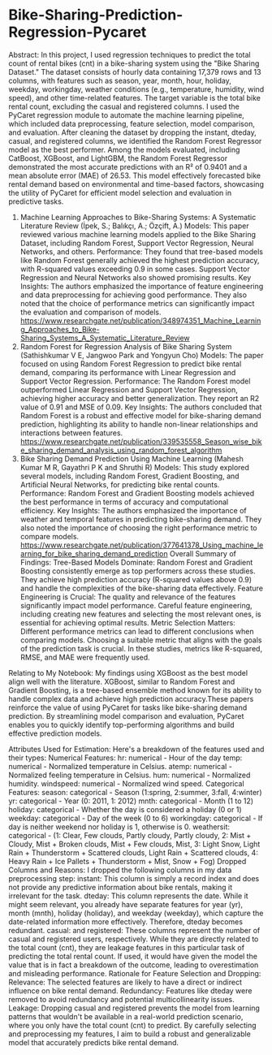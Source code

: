 # Bike-Sharing-Prediction-Regression-Pycaret
Abstract:
In this project, I used regression techniques to predict the total count of rental bikes (cnt) in a bike-sharing system using the "Bike Sharing Dataset." The dataset consists of hourly data containing 17,379 rows and 13 columns, with features such as season, year, month, hour, holiday, weekday, workingday, weather conditions (e.g., temperature, humidity, wind speed), and other time-related features. The target variable is the total bike rental count, excluding the casual and registered columns. I used the PyCaret regression module to automate the machine learning pipeline, which included data preprocessing, feature selection, model comparison, and evaluation. After cleaning the dataset by dropping the instant, dteday, casual, and registered columns, we identified the Random Forest Regressor model as the best performer. Among the models evaluated, including CatBoost, XGBoost, and LightGBM, the Random Forest Regressor demonstrated the most accurate predictions with an R² of 0.9401 and a mean absolute error (MAE) of 26.53. This model effectively forecasted bike rental demand based on environmental and time-based factors, showcasing the utility of PyCaret for efficient model selection and evaluation in predictive tasks.

1. Machine Learning Approaches to Bike-Sharing Systems: A Systematic Literature Review (İpek, S.; Balıkçı, A.; Özçift, A.)
Models: This paper reviewed various machine learning models applied to the Bike Sharing Dataset, including Random Forest, Support Vector Regression, Neural Networks, and others.
Performance: They found that tree-based models like Random Forest generally achieved the highest prediction accuracy, with R-squared values exceeding 0.9 in some cases. Support Vector Regression and Neural Networks also showed promising results.
Key Insights: The authors emphasized the importance of feature engineering and data preprocessing for achieving good performance. They also noted that the choice of performance metrics can significantly impact the evaluation and comparison of models.
https://www.researchgate.net/publication/348974351_Machine_Learning_Approaches_to_Bike-Sharing_Systems_A_Systematic_Literature_Review
2. Random Forest for Regression Analysis of Bike Sharing System (Sathishkumar V E, Jangwoo Park and Yongyun Cho)
Models: The paper focused on using Random Forest Regression to predict bike rental demand, comparing its performance with Linear Regression and Support Vector Regression.
Performance: The Random Forest model outperformed Linear Regression and Support Vector Regression, achieving higher accuracy and better generalization. They report an R2 value of 0.91 and MSE of 0.09.
Key Insights: The authors concluded that Random Forest is a robust and effective model for bike-sharing demand prediction, highlighting its ability to handle non-linear relationships and interactions between features.
https://www.researchgate.net/publication/339535558_Season_wise_bike_sharing_demand_analysis_using_random_forest_algorithm
3. Bike Sharing Demand Prediction Using Machine Learning (Mahesh Kumar M R, Gayathri P K and Shruthi R)
Models: This study explored several models, including Random Forest, Gradient Boosting, and Artificial Neural Networks, for predicting bike rental counts.
Performance: Random Forest and Gradient Boosting models achieved the best performance in terms of accuracy and computational efficiency.
Key Insights: The authors emphasized the importance of weather and temporal features in predicting bike-sharing demand. They also noted the importance of choosing the right performance metric to compare models.
https://www.researchgate.net/publication/377641378_Using_machine_learning_for_bike_sharing_demand_prediction
Overall Summary of Findings:
Tree-Based Models Dominate: Random Forest and Gradient Boosting consistently emerge as top performers across these studies. They achieve high prediction accuracy (R-squared values above 0.9) and handle the complexities of the bike-sharing data effectively.
Feature Engineering is Crucial: The quality and relevance of the features significantly impact model performance. Careful feature engineering, including creating new features and selecting the most relevant ones, is essential for achieving optimal results. Metric Selection Matters: Different performance metrics can lead to different conclusions when comparing models. Choosing a suitable metric that aligns with the goals of the prediction task is crucial. In these studies, metrics like R-squared, RMSE, and MAE were frequently used.

Relating to My Notebook:
My findings using XGBoost as the best model align well with the literature. XGBoost, similar to Random Forest and Gradient Boosting, is a tree-based ensemble method known for its ability to handle complex data and achieve high prediction accuracy.These papers reinforce the value of using PyCaret for tasks like bike-sharing demand prediction. By streamlining model comparison and evaluation, PyCaret enables you to quickly identify top-performing algorithms and build effective prediction models. 

Attributes Used for Estimation:
Here's a breakdown of the features used and their types:
Numerical Features:
hr: numerical - Hour of the day 
temp: numerical - Normalized temperature in Celsius.
atemp: numerical - Normalized feeling temperature in Celsius.
hum: numerical - Normalized humidity.
windspeed: numerical - Normalized wind speed.
Categorical Features:
season: categorical - Season (1:spring, 2:summer, 3:fall, 4:winter)
yr: categorical - Year (0: 2011, 1: 2012)
mnth: categorical - Month (1 to 12)
holiday: categorical - Whether the day is considered a holiday (0 or 1)
weekday: categorical - Day of the week (0 to 6)
workingday: categorical - If day is neither weekend nor holiday is 1, otherwise is 0.
weathersit: categorical - (1: Clear, Few clouds, Partly cloudy, Partly cloudy, 2: Mist + Cloudy, Mist + Broken clouds, Mist + Few clouds, Mist, 3: Light Snow, Light Rain + Thunderstorm + Scattered clouds, Light Rain + Scattered clouds, 4: Heavy Rain + Ice Pallets + Thunderstorm + Mist, Snow + Fog)
Dropped Columns and Reasons:
I dropped the following columns in my data preprocessing step:
instant: This column is simply a record index and does not provide any predictive information about bike rentals, making it irrelevant for the task.
dteday: This column represents the date. While it might seem relevant, you already have separate features for year (yr), month (mnth), holiday (holiday), and weekday (weekday), which capture the date-related information more effectively. Therefore, dteday becomes redundant.
casual: and registered: These columns represent the number of casual and registered users, respectively. While they are directly related to the total count (cnt), they are leakage features in this particular task of predicting the total rental count. If used, it would have given the model the value that is in fact a breakdown of the outcome, leading to overestimation and misleading performance.
Rationale for Feature Selection and Dropping:
Relevance: The selected features are likely to have a direct or indirect influence on bike rental demand.
Redundancy: Features like dteday were removed to avoid redundancy and potential multicollinearity issues.
Leakage: Dropping casual and registered prevents the model from learning patterns that wouldn't be available in a real-world prediction scenario, where you only have the total count (cnt) to predict.
By carefully selecting and preprocessing my features, I aim to build a robust and generalizable model that accurately predicts bike rental demand.


